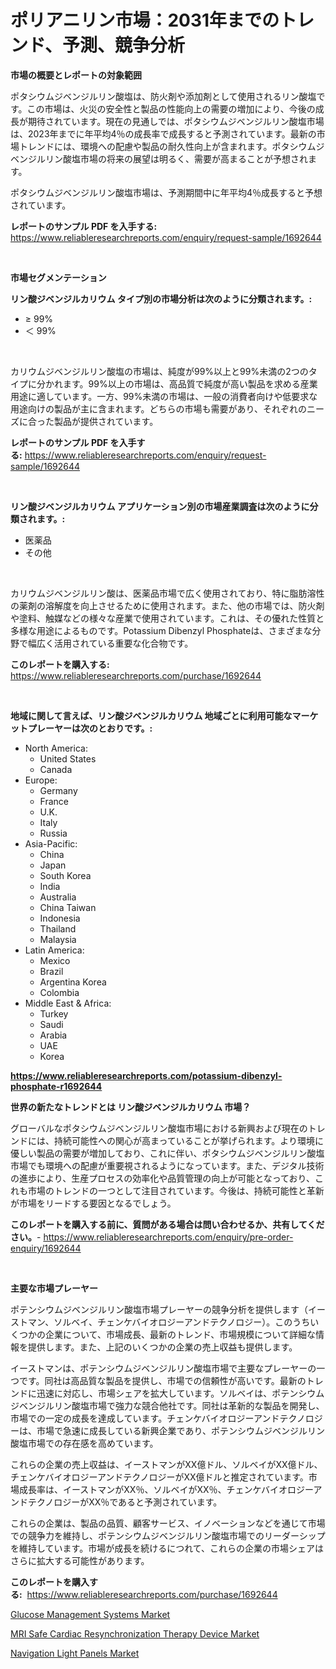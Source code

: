 <p><h1>ポリアニリン市場：2031年までのトレンド、予測、競争分析</h1></p><p><strong>市場の概要とレポートの対象範囲</strong></p>
<p><p>ポタシウムジベンジルリン酸塩は、防火剤や添加剤として使用されるリン酸塩です。この市場は、火災の安全性と製品の性能向上の需要の増加により、今後の成長が期待されています。現在の見通しでは、ポタシウムジベンジルリン酸塩市場は、2023年までに年平均4％の成長率で成長すると予測されています。最新の市場トレンドには、環境への配慮や製品の耐久性向上が含まれます。ポタシウムジベンジルリン酸塩市場の将来の展望は明るく、需要が高まることが予想されます。</p><p>ポタシウムジベンジルリン酸塩市場は、予測期間中に年平均4％成長すると予想されています。</p></p>
<p><strong>レポートのサンプル PDF を入手する:</strong> <a href="https://www.reliableresearchreports.com/enquiry/request-sample/1692644">https://www.reliableresearchreports.com/enquiry/request-sample/1692644</a></p>
<p>&nbsp;</p>
<p><strong>市場セグメンテーション</strong></p>
<p><strong>リン酸ジベンジルカリウム タイプ別の市場分析は次のように分類されます。:</strong></p>
<p><ul><li>≥ 99%</li><li>＜ 99%</li></ul></p>
<p>&nbsp;</p>
<p><p>カリウムジベンジルリン酸塩の市場は、純度が99%以上と99%未満の2つのタイプに分かれます。99%以上の市場は、高品質で純度が高い製品を求める産業用途に適しています。一方、99%未満の市場は、一般の消費者向けや低要求な用途向けの製品が主に含まれます。どちらの市場も需要があり、それぞれのニーズに合った製品が提供されています。</p></p>
<p><strong>レポートのサンプル PDF を入手する:</strong>&nbsp;<a href="https://www.reliableresearchreports.com/enquiry/request-sample/1692644">https://www.reliableresearchreports.com/enquiry/request-sample/1692644</a></p>
<p>&nbsp;</p>
<p><strong> リン酸ジベンジルカリウム アプリケーション別の市場産業調査は次のように分類されます。:</strong></p>
<p><ul><li>医薬品</li><li>その他</li></ul></p>
<p>&nbsp;</p>
<p><p>カリウムジベンジルリン酸は、医薬品市場で広く使用されており、特に脂肪溶性の薬剤の溶解度を向上させるために使用されます。また、他の市場では、防火剤や塗料、触媒などの様々な産業で使用されています。これは、その優れた性質と多様な用途によるものです。Potassium Dibenzyl Phosphateは、さまざまな分野で幅広く活用されている重要な化合物です。</p></p>
<p><strong>このレポートを購入する:</strong>&nbsp; <a href="https://www.reliableresearchreports.com/purchase/1692644">https://www.reliableresearchreports.com/purchase/1692644</a></p>
<p>&nbsp;</p>
<p><strong>地域に関して言えば、リン酸ジベンジルカリウム 地域ごとに利用可能なマーケットプレーヤーは次のとおりです。:</strong></p>
<p><ul>
    <li>
        North America:
        <ul>
            <li>United States</li>
            <li>Canada</li>
        </ul>
    </li>
    <li>
        Europe:
        <ul>
            <li>Germany</li>
            <li>France</li>
            <li>U.K.</li>
            <li>Italy</li>
            <li>Russia</li>
        </ul>
    </li>
    <li>
        Asia-Pacific:
        <ul>
            <li>China</li>
            <li>Japan</li>
            <li>South Korea</li>
            <li>India</li>
            <li>Australia</li>
            <li>China Taiwan</li>
            <li>Indonesia</li>
            <li>Thailand</li>
            <li>Malaysia</li>
        </ul>
    </li>
    <li>
        Latin America:
        <ul>
            <li>Mexico</li>
            <li>Brazil</li>
            <li>Argentina Korea</li>
            <li>Colombia</li>
        </ul>
    </li>
    <li>
        Middle East & Africa:
        <ul>
            <li>Turkey</li>
            <li>Saudi</li>
            <li>Arabia</li>
            <li>UAE</li>
            <li>Korea</li>
        </ul>
    </li>
    </ul></p>
<p><strong><a href="https://www.reliableresearchreports.com/potassium-dibenzyl-phosphate-r1692644">https://www.reliableresearchreports.com/potassium-dibenzyl-phosphate-r1692644</a></strong>&nbsp;</p>
<p><strong>世界の新たなトレンドとは リン酸ジベンジルカリウム 市場？</strong></p>
<p><p>グローバルなポタシウムジベンジルリン酸塩市場における新興および現在のトレンドには、持続可能性への関心が高まっていることが挙げられます。より環境に優しい製品の需要が増加しており、これに伴い、ポタシウムジベンジルリン酸塩市場でも環境への配慮が重要視されるようになっています。また、デジタル技術の進歩により、生産プロセスの効率化や品質管理の向上が可能となっており、これも市場のトレンドの一つとして注目されています。今後は、持続可能性と革新が市場をリードする要因となるでしょう。</p></p>
<p><strong>このレポートを購入する前に、質問がある場合は問い合わせるか、共有してください。</strong>- <a href="https://www.reliableresearchreports.com/enquiry/pre-order-enquiry/1692644">https://www.reliableresearchreports.com/enquiry/pre-order-enquiry/1692644</a></p>
<p>&nbsp;</p>
<p><strong>主要な市場プレーヤー</strong></p>
<p><p>ポテンシウムジベンジルリン酸塩市場プレーヤーの競争分析を提供します（イーストマン、ソルベイ、チェンケバイオロジーアンドテクノロジー）。このうちいくつかの企業について、市場成長、最新のトレンド、市場規模について詳細な情報を提供します。また、上記のいくつかの企業の売上収益も提供します。</p><p>イーストマンは、ポテンシウムジベンジルリン酸塩市場で主要なプレーヤーの一つです。同社は高品質な製品を提供し、市場での信頼性が高いです。最新のトレンドに迅速に対応し、市場シェアを拡大しています。ソルベイは、ポテンシウムジベンジルリン酸塩市場で強力な競合他社です。同社は革新的な製品を開発し、市場での一定の成長を達成しています。チェンケバイオロジーアンドテクノロジーは、市場で急速に成長している新興企業であり、ポテンシウムジベンジルリン酸塩市場での存在感を高めています。</p><p>これらの企業の売上収益は、イーストマンがXX億ドル、ソルベイがXX億ドル、チェンケバイオロジーアンドテクノロジーがXX億ドルと推定されています。市場成長率は、イーストマンがXX％、ソルベイがXX％、チェンケバイオロジーアンドテクノロジーがXX％であると予測されています。</p><p>これらの企業は、製品の品質、顧客サービス、イノベーションなどを通じて市場での競争力を維持し、ポテンシウムジベンジルリン酸塩市場でのリーダーシップを維持しています。市場が成長を続けるにつれて、これらの企業の市場シェアはさらに拡大する可能性があります。</p></p>
<p><strong>このレポートを購入する:</strong>&nbsp;&nbsp;<a href="https://www.reliableresearchreports.com/purchase/1692644">https://www.reliableresearchreports.com/purchase/1692644</a></p>
<p><p><a href="https://github.com/jerrycopelandthomaswsqd8q/Market-Research-Report-List-2/blob/main/glucose-management-systems-market.md">Glucose Management Systems Market</a></p><p><a href="https://github.com/brenzgnarento/Market-Research-Report-List-2/blob/main/mri-safe-cardiac-resynchronization-therapy-device-market.md">MRI Safe Cardiac Resynchronization Therapy Device Market</a></p><p><a href="https://sulfuric-clavicle-d39.notion.site/Navigation-Light-Panels-Market-Analysis-and-Sze-Forecasted-for-period-from-2024-to-2031-0be353a0d2a541b2b44e3f0ca6a42075">Navigation Light Panels Market</a></p></p>